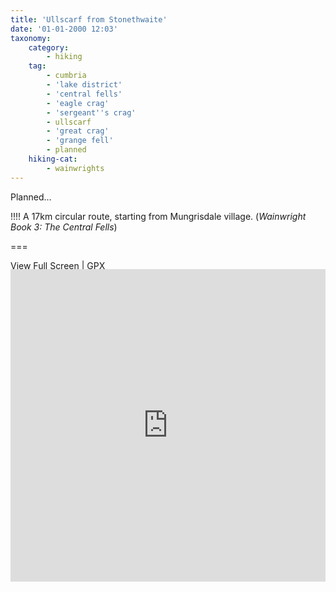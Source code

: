 ```yaml
---
title: 'Ullscarf from Stonethwaite'
date: '01-01-2000 12:03'
taxonomy:
    category:
        - hiking
    tag:
        - cumbria
        - 'lake district'
        - 'central fells'
        - 'eagle crag'
        - 'sergeant''s crag'
        - ullscarf
        - 'great crag'
        - 'grange fell'
        - planned
    hiking-cat:
        - wainwrights
---
```


Planned...

!!!! A 17km circular route, starting from Mungrisdale village. (*Wainwright Book 3: The Central Fells*)

===

[View Full Screen](https://map.mootparadox.com/full/ullscarf-plan) | [GPX](https://map.mootparadox.com/gpx/ullscarf-plan)  
<p><iframe src="https://map.mootparadox.com/embed/ullscarf-plan" height="500" width="100%" style="border:none; margin-top:-1.2em;"></iframe></p>